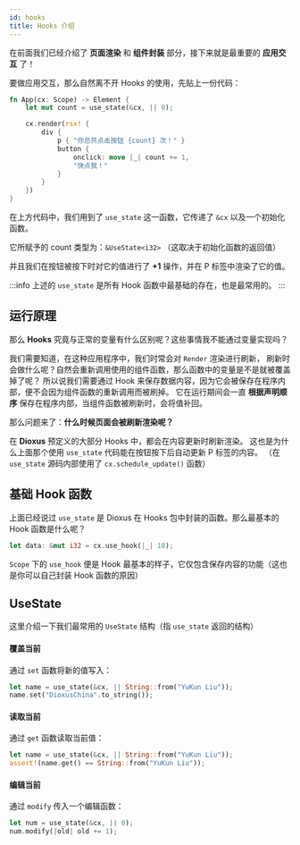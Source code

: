 ```yaml
---
id: hooks
title: Hooks 介绍
---
```


在前面我们已经介绍了 **页面渲染** 和 **组件封装** 部分，接下来就是最重要的 **应用交互** 了！

要做应用交互，那么自然离不开 Hooks 的使用，先贴上一份代码：

```rust
fn App(cx: Scope) -> Element {
    let mut count = use_state(&cx, || 0);

    cx.render(rsx! {
        div {
            p { "你总共点击按钮 {count} 次！" }
            button {
                onclick: move |_| count += 1,
                "快点我！"
            }
        }
    })
}
```

在上方代码中，我们用到了 `use_state` 这一函数，它传递了 `&cx` 以及一个初始化函数。

它所赋予的 count 类型为：`&UseState<i32>` （这取决于初始化函数的返回值）

并且我们在按钮被按下时对它的值进行了 **+1** 操作，并在 P 标签中渲染了它的值。

:::info
上述的 `use_state` 是所有 Hook 函数中最基础的存在，也是最常用的。
:::

## 运行原理

那么 **Hooks** 究竟与正常的变量有什么区别呢？这些事情我不能通过变量实现吗？

我们需要知道，在这种应用程序中，我们时常会对 `Render` 渲染进行刷新，
刷新时会做什么呢？自然会重新调用使用的组件函数，那么函数中的变量是不是就被覆盖掉了呢？
所以说我们需要通过 Hook 来保存数据内容，因为它会被保存在程序内部，便不会因为组件函数的重新调用而被刷掉。
它在运行期间会一直 **根据声明顺序** 保存在程序内部，当组件函数被刷新时，会将值补回。

那么问题来了：**什么时候页面会被刷新渲染呢？**

在 **Dioxus** 预定义的大部分 Hooks 中，都会在内容更新时刷新渲染。
这也是为什么上面那个使用 `use_state` 代码能在按钮按下后自动更新 P 标签的内容。
（在 `use_state` 源码内部使用了 `cx.schedule_update()` 函数）

## 基础 Hook 函数

上面已经说过 `use_state` 是 Dioxus 在 Hooks 包中封装的函数。那么最基本的 Hook 函数是什么呢？

```rust
let data: &mut i32 = cx.use_hook(|_| 10);
```

`Scope` 下的 `use_hook` 便是 Hook 最基本的样子，它仅包含保存内容的功能（这也是你可以自己封装 Hook 函数的原因）

## UseState

这里介绍一下我们最常用的 `UseState` 结构（指 `use_state` 返回的结构）

#### 覆盖当前

通过 `set` 函数将新的值写入：

```rust
let name = use_state(&cx, || String::from("YuKun Liu"));
name.set("DioxusChina".to_string());
```

#### 读取当前

通过 `get` 函数读取当前值：

```rust
let name = use_state(&cx, || String::from("YuKun Liu"));
assert!(name.get() == String::from("YuKun Liu"));
```

#### 编辑当前

通过 `modify` 传入一个编辑函数：

```rust
let num = use_state(&cx, || 0);
num.modify(|old| old += 1);
```